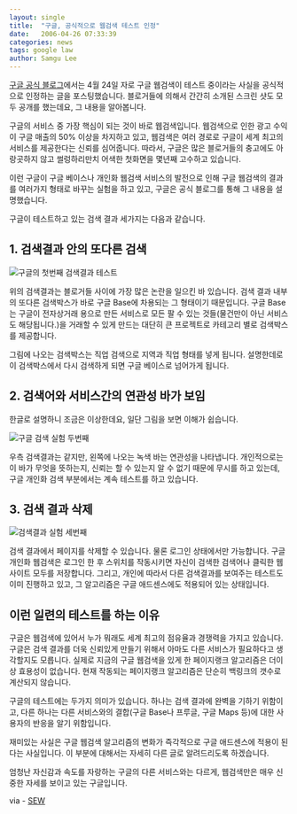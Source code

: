```yaml
---
layout: single
title:  "구글, 공식적으로 웹검색 테스트 인정"
date:   2006-04-26 07:33:39
categories: news
tags: google law
author: Samgu Lee
---
```

[구글 공식 블로그](http://googleblog.blogspot.com/2006/04/this-is-test-this-is-only-test.html)에서는 4월 24일 자로 구글 웹검색이 테스트 중이라는 사실을 공식적으로 인정하는 글을 포스팅했습니다. 블로거들에 의해서 간간히 소개된 스크린 샷도 모두 공개를 했는데요, 그 내용을 알아봅니다.

구글의 서비스 중 가장 핵심이 되는 것이 바로 웹검색입니다. 웹검색으로 인한 광고 수익이 구글 매출의 50% 이상을 차지하고 있고, 웹검색은 여러 경로로 구글이 세계 최고의 서비스를 제공한다는 신뢰를 심어줍니다. 따라서, 구글은 많은 블로거들의 충고에도 아랑곳하지 않고 썰렁하리만치 어색한 첫화면을 몇년째 고수하고 있습니다.

이런 구글이 구글 베이스나 개인화 웹검색 서비스의 발전으로 인해 구글 웹검색의 결과를 여러가지 형태로 바꾸는 실험을 하고 있고, 구글은 공식 블로그를 통해 그 내용을 설명했습니다.

구글이 테스트하고 있는 검색 결과 세가지는 다음과 같습니다.

## 1. 검색결과 안의 또다른 검색

![구글의 첫번째 검색결과 테스트](https://googleblog.blogspot.com/uploaded_images/post_search_exps_jobs-703257.JPG)

위의 검색결과는 블로거들 사이에 가장 많은 논란을 일으킨 바 있습니다. 검색 결과 내부의 또다른 검색박스가 바로 구글 Base에 차용되는 그 형태이기 때문입니다. 구글 Base는 구글이 전자상거래 용으로 만든 서비스로 모든 팔 수 있는 것들(물건만이 아닌 서비스도 해당됩니다.)을 거래할 수 있게 만드는 대단히 큰 프로젝트로 카테고리 별로 검색박스를 제공합니다.

그림에 나오는 검색박스는 직업 검색으로 지역과 직업 형태를 넣게 됩니다. 설명한데로 이 검색박스에서 다시 검색하게 되면 구글 베이스로 넘어가게 됩니다.

## 2. 검색어와 서비스간의 연관성 바가 보임

한글로 설명하니 조금은 이상한데요, 일단 그림을 보면 이해가 쉽습니다.

![구글 검색 실험 두번째](https://googleblog.blogspot.com/uploaded_images/post_search_exps_options-775766.JPG)

우측 검색결과는 같지만, 왼쪽에 나오는 녹색 바는 연관성을 나타냅니다. 개인적으로는 이 바가 무엇을 뜻하는지, 신뢰는 할 수 있는지 알 수 없기 때문에 무시를 하고 있는데, 구글 개인화 검색 부분에서는 계속 테스트를 하고 있습니다.

## 3. 검색 결과 삭제

![검색결과 실험 세번째](https://googleblog.blogspot.com/uploaded_images/search_exps_remove_ui-756513.JPG)

검색 결과에서 페이지를 삭제할 수 있습니다. 물론 로그인 상태에서만 가능합니다. 구글 개인화 웹검색은 로그인 한 후 스위치를 작동시키면 자신이 검색한 검색어나 클릭한 웹사이트 모두를 저장합니다. 그리고, 개인에 따라서 다른 검색결과를 보여주는 테스트도 이미 진행하고 있고, 그 알고리즘은 구글 애드센스에도 적용되어 있는 상태입니다.

## 이런 일련의 테스트를 하는 이유

구글은 웹검색에 있어서 누가 뭐래도 세계 최고의 점유율과 경쟁력을 가지고 있습니다. 구글은 검색 결과를 더욱 신뢰있게 만들기 위해서 아마도 다른 서비스가 필요하다고 생각할지도 모릅니다. 실제로 지금의 구글 웹검색을 있게 한 페이지랭크 알고리즘은 더이상 효용성이 없습니다. 현재 작동되는 페이지랭크 알고리즘은 단순히 백링크의 갯수로 계산되지 않습니다.

구글의 테스트에는 두가지 의미가 있습니다. 하나는 검색 결과에 완벽을 기하기 위함이고, 다른 하나는 다른 서비스와의 결합(구글 Base나 프루글, 구글 Maps 등)에 대한 사용자의 반응을 알기 위함입니다.

재미있는 사실은 구글 웹검색 알고리즘의 변화가 즉각적으로 구글 애드센스에 적용이 된다는 사실입니다. 이 부분에 대해서는 자세히 다른 글로 알려드리도록 하겠습니다.

엄청난 자신감과 속도를 자랑하는 구글의 다른 서비스와는 다르게, 웹검색만은 매우 신중한 자세를 보이고 있는 구글입니다.

via - [SEW](http://blog.searchenginewatch.com/blog/060425-082258)
